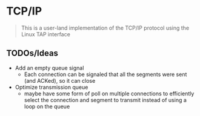# TCP/IP

> This is a user-land implementation of the TCP/IP protocol using the Linux TAP interface


## TODOs/Ideas

<!-- - Have a single outgoing queue that handles both normal transmissions and retransmissions, so we eliminate an additional thread
    - Each segment would have a RTO with new segments have RTO = 0, while retransmitted segments would have a non-zero RTO (increasing with each retransmission).
    - Insertions should be sorted by RTO (insertion sort should not be so computationally expensive...) -->

- Add an empty queue signal
    - Each connection can be signaled that all the segments were sent (and ACKed), so it can close
- Optimize transmission queue
    - maybe have some form of poll on multiple connections to efficiently select the connection and segment to transmit instead of using a loop on the queue


